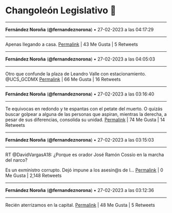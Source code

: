 # Changoleón Legislativo 🙈
*****
**Fernández Noroña** (**@fernandeznorona**) • 27-02-2023 a las 04:17:29
*****
Apenas llegando a casa.
[Permalink](https://twitter.com/fernandeznorona/status/1630180315179413506) | 43 Me Gusta | 5 Retweets
*****
**Fernández Noroña** (**@fernandeznorona**) • 27-02-2023 a las 04:05:03
*****
Otro que confunde la plaza de Leandro Valle con estacionamiento. ⁦@UCS_GCDMX⁩
[Permalink](https://twitter.com/fernandeznorona/status/1630177189592285184) | 66 Me Gusta | 16 Retweets
*****
**Fernández Noroña** (**@fernandeznorona**) • 27-02-2023 a las 03:16:40
*****
Te equivocas en redondo y te espantas con el petate del muerto. O quizás buscar golpear a alguna de las personas que aspiran, mientras la derecha, a pesar de sus diferencias, consolida su unidad.
[Permalink](https://twitter.com/fernandeznorona/status/1630165013800312833) | 74 Me Gusta | 14 Retweets
*****
**Fernández Noroña** (**@fernandeznorona**) • 27-02-2023 a las 03:15:03
*****
RT @DavidVargasA18: ¿Porque es orador José Ramón Cossío en la marcha del narco?


Es un exministro corrupto.
Dejó impune a los asesin@s de l…
[Permalink](https://twitter.com/fernandeznorona/status/1630164605614825478) | 0 Me Gusta | 2,148 Retweets
*****
**Fernández Noroña** (**@fernandeznorona**) • 27-02-2023 a las 03:12:36
*****
Recién aterrizamos en la capital.
[Permalink](https://twitter.com/fernandeznorona/status/1630163988792082432) | 48 Me Gusta | 5 Retweets